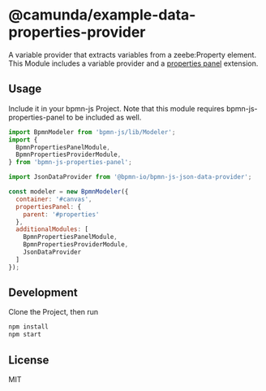 # @camunda/example-data-properties-provider

A variable provider that extracts variables from a zeebe:Property element.
This Module includes a variable provider and a [properties panel](https://github.com/bpmn-io/bpmn-js-properties-panel) extension.

## Usage

Include it in your bpmn-js Project. Note that this module requires bpmn-js-properties-panel to be included as well.

```javascript
import BpmnModeler from 'bpmn-js/lib/Modeler';
import {
  BpmnPropertiesPanelModule,
  BpmnPropertiesProviderModule,
} from 'bpmn-js-properties-panel';

import JsonDataProvider from '@bpmn-io/bpmn-js-json-data-provider';

const modeler = new BpmnModeler({
  container: '#canvas',
  propertiesPanel: {
    parent: '#properties'
  },
  additionalModules: [
    BpmnPropertiesPanelModule,
    BpmnPropertiesProviderModule,
    JsonDataProvider 
  ]
});
```

## Development

Clone the Project, then run

```sh
npm install
npm start
```

## License
MIT
